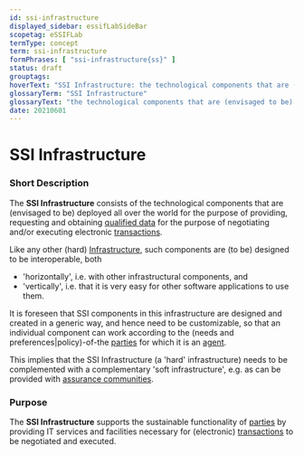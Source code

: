 ```yaml
---
id: ssi-infrastructure
displayed_sidebar: essifLabSideBar
scopetag: eSSIFLab
termType: concept
term: ssi-infrastructure
formPhrases: [ "ssi-infrastructure{ss}" ]
status: draft
grouptags:
hoverText: "SSI Infrastructure: the technological components that are (envisaged to be) deployed all over the world for the purpose of providing, requesting and obtaining Qualified Data, for the purpose of negotiating and/or executing electronic Transactions."
glossaryTerm: "SSI Infrastructure"
glossaryText: "the technological components that are (envisaged to be) all over the world for the purpose of providing, requesting and obtaining [qualified data](@), for the purpose of negotiating and/or executing electronic [transaction](@)."
date: 20210601
---
```


# SSI Infrastructure

### Short Description

The **SSI Infrastructure** consists of the technological components that are (envisaged to be) deployed all over the world for the purpose of providing, requesting and obtaining [qualified data](@) for the purpose of negotiating and/or executing electronic [transactions](@).

Like any other (hard) [Infrastructure](https://en.wikipedia.org/wiki/Infrastructure), such components are (to be) designed to be interoperable, both
- 'horizontally', i.e. with other infrastructural components, and
- 'vertically', i.e. that it is very easy for other software applications to use them.

It is foreseen that SSI components in this infrastructure are designed and created in a generic way, and hence need to be customizable, so that an individual component can work according to the (needs and preferences|policy)-of-the [parties](@) for which it is an [agent](@).

This implies that the SSI Infrastructure (a 'hard' infrastructure) needs to be complemented with a complementary 'soft infrastructure', e.g. as can be provided with [assurance communities](ssi-assurance-community@).

### Purpose

The **SSI Infrastructure** supports the sustainable functionality of [parties](@) by providing IT services and facilities necessary for (electronic) [transactions](@) to be negotiated and executed.
